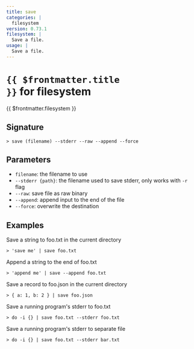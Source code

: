 ```yaml
---
title: save
categories: |
  filesystem
version: 0.73.1
filesystem: |
  Save a file.
usage: |
  Save a file.
---
```


# <code>{{ $frontmatter.title }}</code> for filesystem

<div class='command-title'>{{ $frontmatter.filesystem }}</div>

## Signature

```> save (filename) --stderr --raw --append --force```

## Parameters

 -  `filename`: the filename to use
 -  `--stderr {path}`: the filename used to save stderr, only works with `-r` flag
 -  `--raw`: save file as raw binary
 -  `--append`: append input to the end of the file
 -  `--force`: overwrite the destination

## Examples

Save a string to foo.txt in the current directory
```shell
> 'save me' | save foo.txt
```

Append a string to the end of foo.txt
```shell
> 'append me' | save --append foo.txt
```

Save a record to foo.json in the current directory
```shell
> { a: 1, b: 2 } | save foo.json
```

Save a running program's stderr to foo.txt
```shell
> do -i {} | save foo.txt --stderr foo.txt
```

Save a running program's stderr to separate file
```shell
> do -i {} | save foo.txt --stderr bar.txt
```
